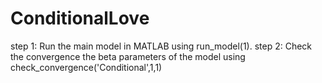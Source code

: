 # ConditionalLove

step 1: Run the main model in MATLAB using run_model(1). 
step 2: Check the convergence the beta parameters of the model using check_convergence('Conditional',1,1)
